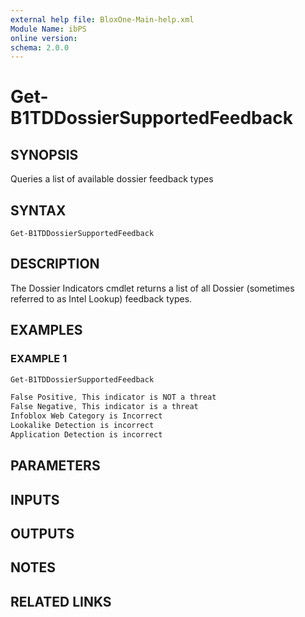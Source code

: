 ```yaml
---
external help file: BloxOne-Main-help.xml
Module Name: ibPS
online version:
schema: 2.0.0
---
```


# Get-B1TDDossierSupportedFeedback

## SYNOPSIS
Queries a list of available dossier feedback types

## SYNTAX

```
Get-B1TDDossierSupportedFeedback
```

## DESCRIPTION
The Dossier Indicators cmdlet returns a list of all Dossier (sometimes referred to as Intel Lookup) feedback types.

## EXAMPLES

### EXAMPLE 1
```powershell
Get-B1TDDossierSupportedFeedback

False Positive, This indicator is NOT a threat
False Negative, This indicator is a threat
Infoblox Web Category is Incorrect
Lookalike Detection is incorrect
Application Detection is incorrect
```

## PARAMETERS

## INPUTS

## OUTPUTS

## NOTES

## RELATED LINKS
